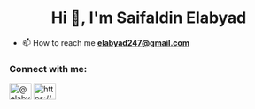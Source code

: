 <h1 align="center">Hi 👋, I'm Saifaldin Elabyad</h1>

- 📫 How to reach me **elabyad247@gmail.com**

<h3 align="left">Connect with me:</h3>
<p align="left">
<a href="https://twitter.com/elabyad247" target="blank"><img align="center" src="https://raw.githubusercontent.com/rahuldkjain/github-profile-readme-generator/master/src/images/icons/Social/twitter.svg" alt="@elabyad247" height="30" width="40" /></a>
<a href="https://twitter.com/elabyad247" target="blank"><img align="center" src="https://raw.githubusercontent.com/rahuldkjain/github-profile-readme-generator/master/src/images/icons/Social/facebook.svg" alt="https://www.facebook.com/Elabyad247/" height="30" width="40" /></a>
</p>

